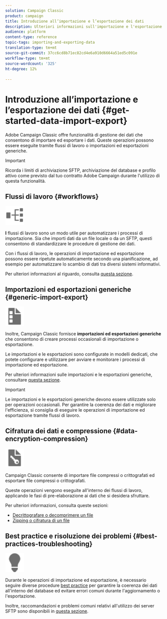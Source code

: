 ```yaml
---
solution: Campaign Classic
product: campaign
title: Introduzione all’importazione e l’esportazione dei dati
description: Ulteriori informazioni sull'importazione e l'esportazione di dati in Campaign Classic.
audience: platform
content-type: reference
topic-tags: importing-and-exporting-data
translation-type: tm+mt
source-git-commit: 37cc6cd8b71ec82cd4e6a910d6664a51ed5c091e
workflow-type: tm+mt
source-wordcount: '325'
ht-degree: 12%

---
```



# Introduzione all’importazione e l’esportazione dei dati {#get-started-data-import-export}

Adobe Campaign Classic offre funzionalità di gestione dei dati che consentono di importare ed esportare i dati. Queste operazioni possono essere eseguite tramite flussi di lavoro o importazioni ed esportazioni generiche.

>[!IMPORTANT]
>
>Ricorda i limiti di archiviazione SFTP, archiviazione del database e profilo attivo come previsto dal tuo contratto Adobe Campaign  durante l&#39;utilizzo di questa funzionalità.

## Flussi di lavoro {#workflows}

<img src="assets/do-not-localize/icon_workflows.svg" width="60px">

**I** flussi di lavoro sono un modo utile per automatizzare i processi di importazione. Sia che importi dati da un file locale o da un SFTP, questi consentono di standardizzare le procedure di gestione dei dati.

Con i flussi di lavoro, le operazioni di importazione ed esportazione possono essere ripetute automaticamente secondo una pianificazione, ad esempio per automatizzare lo scambio di dati tra diversi sistemi informativi.

Per ulteriori informazioni al riguardo, consulta [questa sezione](../../platform/using/import-export-workflows.md).

## Importazioni ed esportazioni generiche {#generic-import-export}

<img src="assets/do-not-localize/icon_templates.svg" width="60px">

Inoltre, Campaign Classic fornisce **importazioni ed esportazioni generiche** che consentono di creare processi occasionali di importazione o esportazione.

Le importazioni e le esportazioni sono configurate in modelli dedicati, che potete configurare e utilizzare per avviare e monitorare i processi di importazione ed esportazione.

Per ulteriori informazioni sulle importazioni e le esportazioni generiche, consultare [questa sezione](../../platform/using/about-generic-imports-exports.md).

>[!IMPORTANT]
>Le importazioni e le esportazioni generiche devono essere utilizzate solo per operazioni occasionali. Per garantire la coerenza dei dati e migliorare l&#39;efficienza, si consiglia di eseguire le operazioni di importazione ed esportazione tramite flussi di lavoro.

## Cifratura dei dati e compressione {#data-encryption-compression}

<img src="assets/do-not-localize/icon_encrypt.svg" width="60px">

Campaign Classic consente di importare file compressi o crittografati ed esportare file compressi o crittografati.

Queste operazioni vengono eseguite all&#39;interno dei flussi di lavoro, applicando le fasi di pre-elaborazione ai dati che si desidera sfruttare.

Per ulteriori informazioni, consulta queste sezioni:

* [Decrittografare o decomprimere un file](../../platform/using/unzip-decrypt.md)
* [Zipping o cifratura di un file](../../platform/using/zip-encrypt.md)

## Best practice e risoluzione dei problemi {#best-practices-troubleshooting}

<img src="assets/do-not-localize/icon_bestpractices.svg" width="60px">

Durante le operazioni di importazione ed esportazione, è necessario seguire diverse procedure [best practice](../../platform/using/import-export-best-practices.md) per garantire la coerenza dei dati all&#39;interno del database ed evitare errori comuni durante l&#39;aggiornamento o l&#39;esportazione.

Inoltre, raccomandazioni e problemi comuni relativi all&#39;utilizzo dei server SFTP sono disponibili in [questa sezione](../../platform/using/sftp-server-usage.md).
